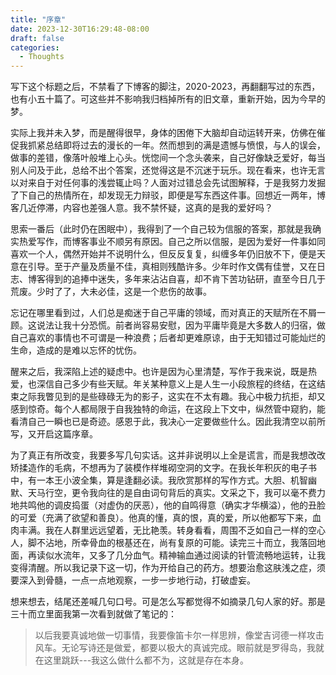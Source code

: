 ```yaml
---
title: "序章"
date: 2023-12-30T16:29:48-08:00
draft: false
categories:
  - Thoughts
---
```


写下这个标题之后，不禁看了下博客的脚注，2020-2023，再翻翻写过的东西，也有小五十篇了。可这些并不影响我归档掉所有的旧文章，重新开始，因为今早的梦。

实际上我并未入梦，而是醒得很早，身体的困倦下大脑却自动运转开来，仿佛在催促我抓紧总结即将过去的漫长的一年。然而想到的满是遗憾与愤恨，与人的误会，做事的差错，像落叶般堆上心头。恍惚间一个念头袭来，自己好像缺乏爱好，每当别人问及于此，总给不出个答案，还觉得这是不沉迷于玩乐。现在看来，也许无言以对来自于对任何事的浅尝辄止吗？人面对过错总会先试图解释，于是我努力发掘了下自己的热情所在，却发现无力辩驳，即便是写东西这件事。回想近一两年，博客几近停滞，内容也差强人意。我不禁怀疑，这真的是我的爱好吗？

思索一番后（此时仍在困眠中），我得到了一个自己较为信服的答案，那就是我确实热爱写作，而博客事业不顺另有原因。自己之所以信服，是因为爱好一件事如同喜欢一个人，偶然开始并不说明什么，但反反复复，纠缠多年仍旧放不下，便是天意在引导。至于产量及质量不佳，真相则残酷许多。少年时作文偶有佳誉，又在日志、博客得到的追捧中迷失，多年来沾沾自喜，却不肯下苦功钻研，直至今日几于荒废。少时了了，大未必佳，这是一个悲伤的故事。

忘记在哪里看到过，人们总是痴迷于自己平庸的领域，而对真正的天赋所在不屑一顾。这说法让我十分恐慌。前者尚容易安慰，因为平庸毕竟是大多数人的归宿，做自己喜欢的事情也不可谓是一种浪费；后者却更难原谅，由于无知错过可能灿烂的生命，造成的是难以忘怀的忧伤。

醒来之后，我深陷上述的疑虑中。也许是因为心里清楚，写作于我来说，既是热爱，也深信自己多少有些天赋。年关某种意义上是人生一小段旅程的终结，在这结束之际我瞥见到的是些碌碌无为的影子，这实在不太有趣。我心中极力抗拒，却又感到惊奇。每个人都局限于自我独特的命运，在这段上下文中，纵然管中窥豹，能看清自己一瞬也已是奇迹。感恩于此，我决心一定要做些什么。因此我清空以前所写，又开启这篇序章。

为了真正有所改变，我要多写几句实话。这并非说明以上全是谎言，而是我想改改矫揉造作的毛病，不想再为了装模作样堆砌空洞的文字。在我长年积灰的电子书中，有一本王小波全集，算是逢翻必读。我欣赏那样的写作方式。大胆、机智幽默、天马行空，更令我向往的是自由词句背后的真实。文采之下，我可以毫不费力地共鸣他的调皮捣蛋（对虚伪的厌恶），他的自鸣得意（确实才华横溢），他的丑脸的可爱（充满了欲望和善良）。他真的懂，真的恨，真的爱，所以他都写下来，血肉丰满。我在人群里远远望着，无比艳羡。转身看看，周围不乏如自己一样的空心人，脚不沾地，所幸骨血的根基还在，尚有复原的可能。读完三十而立，我落回地面，再读似水流年，又多了几分血气。精神输血通过阅读的针管流畅地运转，让我变得清醒。所以我记录下这一切，作为开给自己的药方。想要治愈这肤浅之症，须要深入到骨髓，一点一点地观察，一步一步地行动，打破虚妄。

想来想去，结尾还差喊几句口号。可是怎么写都觉得不如摘录几句人家的好。那是三十而立里面我第一次看到就做了笔记的：

> 以后我要真诚地做一切事情，我要像笛卡尔一样思辨，像堂吉诃德一样攻击风车。无论写诗还是做爱，都要以极大的真诚完成。眼前就是罗得岛，我就在这里跳跃---我这么做什么都不为，这就是存在本身。
